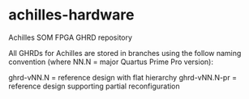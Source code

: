 # achilles-hardware
Achilles SOM FPGA GHRD repository

All GHRDs for Achilles are stored in branches using the follow 
naming convention (where NN.N = major Quartus Prime Pro version):

ghrd-vNN.N    = reference design with flat hierarchy
ghrd-vNN.N-pr = reference design supporting partial reconfiguration

